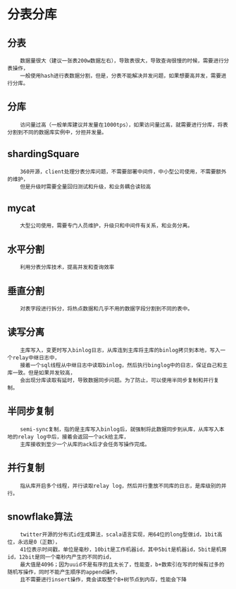 # 分表分库
## 分表
        数据量很大（建议一张表200w数据左右），导致表很大，导致查询很慢的时候，需要进行分表操作，
        一般使用hash进行表数据分割，但是，分表不能解决并发问题，如果想要高并发，需要进行分库。
## 分库
        访问量过高（一般单库建议并发量在1000tps），如果访问量过高，就需要进行分库，将表分割到不同的数据库实例中，分担并发量。
## shardingSquare
        360开源，client处理分表分库问题，不需要部署中间件，中小型公司使用，不需要额外的维护，
        但是升级时需要全量回归测试和升级，和业务耦合读较高
## mycat
        大型公司使用，需要专门人员维护，升级只和中间件有关系，和业务分离。
## 水平分割
        利用分表分库技术，提高并发和查询效率
## 垂直分割
        对表字段进行拆分，将热点数据和几乎不用的数据字段分割到不同的表中。
## 读写分离
        主库写入，变更时写入binlog日志，从库连到主库将主库的binlog拷贝到本地，写入一个relay中继日志中，
        接着一个sql线程从中继日志中读取binlog，然后执行binglog中的日志，保证自己和主库一致。但是如果并发较高，
        会出现分库读取有延时，导致数据同步问题。为了防止，可以使用半同步复制和并行复制。
## 半同步复制
        semi-sync复制，指的是主库写入binlog后，就强制将此数据同步到从库，从库写入本地的relay log中后，接着会返回一个ack给主库，
        主库接收到至少一个从库的ack后才会任务写操作完成。
## 并行复制
        指从库开启多个线程，并行读取relay log，然后并行重放不同库的日志，是库级别的并行。
## snowflake算法
        twitter开源的分布式id生成算法，scala语言实现，用64位的long型做id，1bit高位，永远是0（正数），
        41位表示时间戳，单位是毫秒，10bit是工作机器id，其中5bit是机器id，5bit是机房id，12bit是同一个毫秒内产生的不同的id，
        最大值是4096；因为uuid不是有序的且太长了，性能查，b+数索引在写的时候有过多的随机写操作，同时不能产生顺序的append操作，
        且不需要进行insert操作，竟会读取整个B+树节点到内存，性能会下降
